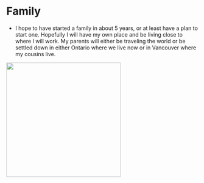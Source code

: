 # Family
- I hope to have started a family in about 5 years, or at least have a plan to start one. Hopefully I will have my own place and be living close to where I will work. My parents will either be traveling the world or be settled down in either Ontario where we live now or in Vancouver where my cousins live.
<img src ="https://a.kikar.co.il/v2/articles/1071827/og-image.jpeg" height="300x"/> 
